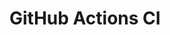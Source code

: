 # GitHub Actions CI































































































































































































































































































































































































































































































































































































































































































































































































































































































































































































































































































































































































